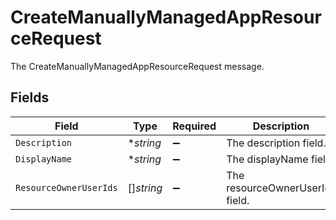 # CreateManuallyManagedAppResourceRequest

The CreateManuallyManagedAppResourceRequest message.


## Fields

| Field                           | Type                            | Required                        | Description                     |
| ------------------------------- | ------------------------------- | ------------------------------- | ------------------------------- |
| `Description`                   | **string*                       | :heavy_minus_sign:              | The description field.          |
| `DisplayName`                   | **string*                       | :heavy_minus_sign:              | The displayName field.          |
| `ResourceOwnerUserIds`          | []*string*                      | :heavy_minus_sign:              | The resourceOwnerUserIds field. |